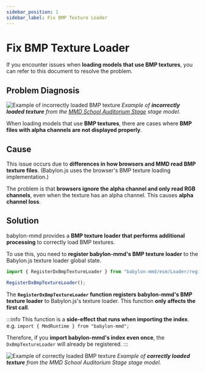 ```yaml
---
sidebar_position: 1
sidebar_label: Fix BMP Texture Loader
---
```


# Fix BMP Texture Loader

If you encounter issues when **loading models that use BMP textures**, you can refer to this document to resolve the problem.

## Problem Diagnosis

![Example of incorrectly loaded BMP texture](@site/docs/reference/loader/mmd-model-loader/fix-bmp-texture-loader/2025-08-14-211741.png)
*Example of **incorrectly loaded texture** from the [MMD School Auditorium Stage](https://www.deviantart.com/maddoktor2/art/DL-MMD-School-Auditorium-Stage-665280215) stage model.*

When loading models that use **BMP textures**, there are cases where **BMP files with alpha channels are not displayed properly**.

## Cause

This issue occurs due to **differences in how browsers and MMD read BMP texture files**. (Babylon.js uses the browser's BMP texture loading implementation.)

The problem is that **browsers ignore the alpha channel and only read RGB channels**, even when the texture has an alpha channel. This causes **alpha channel loss**.

## Solution

babylon-mmd provides a **BMP texture loader that performs additional processing** to correctly load BMP textures.

To use this, you need to **register babylon-mmd's BMP texture loader** to the Babylon.js texture loader global state.

```typescript
import { RegisterDxBmpTextureLoader } from "babylon-mmd/esm/Loader/registerDxBmpTextureLoader";

RegisterDxBmpTextureLoader();
```

The **`RegisterDxBmpTextureLoader` function registers babylon-mmd's BMP texture loader** to Babylon.js's texture loader. This function **only affects the first call**.

:::info
This function is a **side-effect that runs when importing the index**. e.g. `import { MmdRuntime } from "babylon-mmd";`

Therefore, if you **import babylon-mmd's index even once**, the `DxBmpTextureLoader` will already be registered.
:::

![Example of correctly loaded BMP texture](@site/docs/reference/loader/mmd-model-loader/fix-bmp-texture-loader/2025-08-14-212535.png)
*Example of **correctly loaded texture** from the MMD School Auditorium Stage stage model.*
